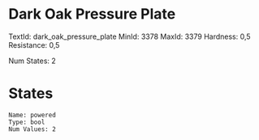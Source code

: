 # Dark Oak Pressure Plate
TextId: dark_oak_pressure_plate
MinId: 3378
MaxId: 3379
Hardness: 0,5
Resistance: 0,5

Num States: 2
# States
```
Name: powered
Type: bool
Num Values: 2
```